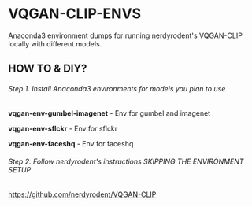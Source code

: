 # VQGAN-CLIP-ENVS
Anaconda3 environment dumps for running nerdyrodent's VQGAN-CLIP locally with different models.

## HOW TO & DIY?

###### Step 1. Install Anaconda3 environments for models you plan to use
    
**vqgan-env-gumbel-imagenet** - Env for gumbel and imagenet
   
**vqgan-env-sflckr** - Env for sflckr
   
**vqgan-env-faceshq** - Env for faceshq
   

###### Step 2. Follow nerdyrodent's instructions SKIPPING THE ENVIRONMENT SETUP
https://github.com/nerdyrodent/VQGAN-CLIP


